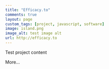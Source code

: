 ```yaml
---
title: "Efficacy.to"
comments: true
layout: page
custom_tags: [project, javascript, software]
image: island.png
image_alt: test image alt
url: http://efficacy.to
---
```


Test project content

More...
